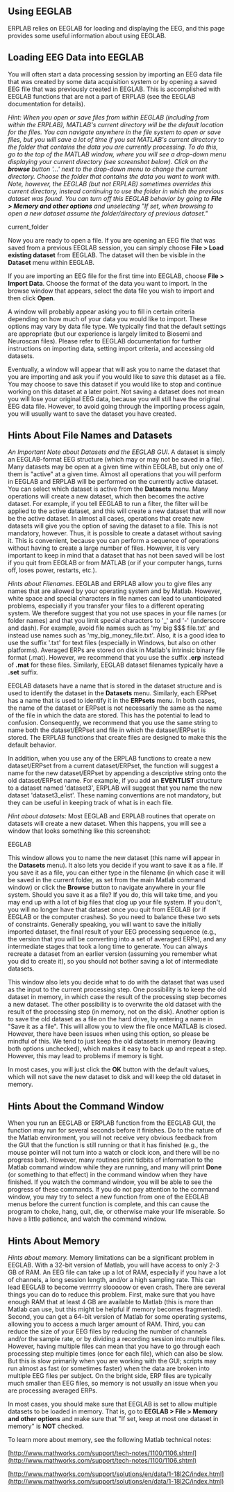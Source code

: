 ## Using EEGLAB
ERPLAB relies on EEGLAB for loading and displaying the EEG, and this page provides some useful information about using EEGLAB.

## Loading EEG Data into EEGLAB
You will often start a data processing session by importing an EEG data file that was created by some data acquisition system or by opening a saved EEG file that was previously created in EEGLAB. This is accomplished with EEGLAB functions that are not a part of ERPLAB (see the EEGLAB documentation for details). 

_Hint: When you open or save files from within EEGLAB (including from within the ERPLAB), MATLAB's current directory will be the default location for the files.  You can navigate anywhere in the file system to open or save files, but you will save a lot of time if you set MATLAB's current directory to the folder that contains the data you are currently processing.  To do this, go to the top of the MATLAB window, where you will see a drop-down menu displaying your current directory (see screenshot below).  Click on the **browse** button '…' next to the drop-down menu to change the current directory. Choose the folder that contains the data you want to work with.  Note, however, the EEGLAB (but not ERPLAB) sometimes overrides this current directory, instead continuing to use the folder in which the previous dataset was found.  You can turn off this EEGLAB behavior by going to **File > Memory and other options** and unselecting "If set, when browsing to open a new dataset assume the folder/directory of previous dataset."_

current_folder

Now you are ready to open a file.  If you are opening an EEG file that was saved from a previous EEGLAB session, you can simply choose **File > Load existing dataset** from EEGLAB. The dataset will then be visible in the **Dataset** menu within EEGLAB.

If you are importing an EEG file for the first time into EEGLAB, choose **File > Import Data**.  Choose the format of the data you want to import.  In the browse window that appears, select the data file you wish to import and then click **Open**.

A window will probably appear asking you to fill in certain criteria depending on how much of your data you would like to import. These options may vary by data file type. We typically find that the default settings are appropriate (but our experience is largely limited to Biosemi and Neuroscan files). Please refer to EEGLAB documentation for further instructions on importing data, setting import criteria, and accessing old datasets.

Eventually, a window will appear that will ask you to name the dataset that you are importing and ask you if you would like to save this dataset as a file. You may choose to save this dataset if you would like to stop and continue working on this dataset at a later point. Not saving a dataset does not mean you will lose your original EEG data, because you will still have the original EEG data file. However, to avoid going through the importing process again, you will usually want to save the dataset you have created.

## Hints About File Names and Datasets
_An Important Note about Datasets and the EEGLAB GUI_. A dataset is simply an EEGLAB-format EEG structure (which may or may not be saved in a file).  Many datasets may be open at a given time within EEGLAB, but only one of them is "active" at a given time.  Almost all operations that you will perform in EEGLAB and ERPLAB will be performed on the currently active dataset.  You can select which dataset is active from the **Datasets** menu.  Many operations will create a new dataset, which then becomes the active dataset.  For example, if you tell EEGLAB to run a filter, the filter will be applied to the active dataset, and this will create a new dataset that will now be the active dataset.  In almost all cases, operations that create new datasets will give you the option of saving the dataset to a file.  This is not mandatory, however.  Thus, it is possible to create a dataset without saving it.  This is convenient, because you can perform a sequence of operations without having to create a large number of files.  However, it is very important to keep in mind that a dataset that has not been saved will be lost if you quit from EEGLAB or from MATLAB (or if your computer hangs, turns off, loses power, restarts, etc.). 

_Hints about Filenames_.  EEGLAB and ERPLAB allow you to give files any names that are allowed by your operating system and by Matlab.  However, white space and special characters in file names can lead to unanticipated problems, especially if you transfer your files to a different operating system.  We therefore suggest that you not use spaces in your file names (or folder names) and that you limit special characters to '_' and '-' (underscore and dash).  For example, avoid file names such as 'my big $$$ file.txt' and instead use names such as 'my_big_money_file.txt'.  Also, it is a good idea to use the suffix '.txt' for text files (especially in Windows, but also on other platforms).  Averaged ERPs are stored on disk in Matlab's intrinsic binary file format (.mat).  However, we recommend that you use the suffix **.erp** instead of **.mat** for these files.  Similarly, EEGLAB dataset filenames typically have a **.set** suffix.

EEGLAB datasets have a name that is stored in the dataset structure and is used to identify the dataset in the **Datasets** menu. Similarly, each ERPset has a name that is used to identify it in the **ERPsets** menu.  In both cases, the name of the dataset or ERPset is not necessarily the same as the name of the file in which the data are stored.  This has the potential to lead to confusion.  Consequently, we recommend that you use the same string to name both the dataset/ERPset and file in which the dataset/ERPset is stored.  The ERPLAB functions that create files are designed to make this the default behavior.

In addition, when you use any of the ERPLAB functions to create a new dataset/ERPset from a current dataset/ERPset, the function will suggest a name for the new dataset/ERPset by appending a descriptive string onto the old dataset/ERPset name.  For example, if you add an **EVENTLIST** structure to a dataset named 'dataset3', ERPLAB will suggest that you name the new dataset 'dataset3_elist'.  These naming conventions are not mandatory, but they can be useful in keeping track of what is in each file.

_Hint about datasets:_  Most EEGLAB and ERPLAB routines that operate on datasets will create a new dataset.  When this happens, you will see a window that looks something like this screenshot:

EEGLAB

This window allows you to name the new dataset (this name will appear in the **Datasets** menu).  It also lets you decide if you want to save it as a file.  If you save it as a file, you can either type in the filename (in which case it will be saved in the current folder, as set from the main Matlab command window) or click the **Browse** button to navigate anywhere in your file system.  Should you save it as a file?  If you do, this will take time, and you may end up with a lot of big files that clog up your file system.  If you don't, you will no longer have that dataset once you quit from EEGLAB (or if EEGLAB or the computer crashes).  So you need to balance these two sets of constraints.  Generally speaking, you will want to save the initially imported dataset, the final result of your EEG processing sequence (e.g., the version that you will be converting into a set of averaged ERPs), and any intermediate stages that took a long time to generate.  You can always recreate a dataset from an earlier version (assuming you remember what you did to create it), so you should not bother saving a lot of intermediate datasets.

This window also lets you decide what to do with the dataset that was used as the input to the current processing step.  One possibility is to keep the old dataset in memory, in which case the result of the processing step becomes a new dataset.  The other possibility is to overwrite the old dataset with the result of the processing step (in memory, not on the disk).  Another option is to save the old dataset as a file on the hard drive, by entering a name in "Save it as a file". This will allow you to view the file once MATLAB is closed. However, there have been issues when using this option, so please be mindful of this. We tend to just keep the old datasets in memory (leaving both options unchecked), which makes it easy to back up and repeat a step.  However, this may lead to problems if memory is tight.

In most cases, you will just click the **OK** button with the default values, which will not save the new dataset to disk and will keep the old dataset in memory.

## Hints About  the Command Window
When you run an EEGLAB or ERPLAB function from the EEGLAB GUI, the function may run for several seconds before it finishes.  Do to the nature of the Matlab environment, you will not receive very obvious feedback from the GUI that the function is still running or that it has finished (e.g., the mouse pointer will not turn into a watch or clock icon, and there will be no progress bar).  However, many routines print tidbits of information to the Matlab command window while they are running, and many will print **Done** (or something to that effect) in the command window when they have finished.  If you watch the command window, you will be able to see the progress of these commands.  If you do not pay attention to the command window, you may try to select a new function from one of the EEGLAB menus before the current function is complete, and this can cause the program to choke, hang, quit, die, or otherwise make your life miserable.  So have a little patience, and watch the command window.

## Hints About Memory
_Hints about memory._ Memory limitations can be a significant problem in EEGLAB.  With a 32-bit version of Matlab, you will have access to only 2-3 GB of RAM.  An EEG file can take up a lot of RAM, especially if you have a lot of channels, a long session length, and/or a high sampling rate.  This can lead EEGLAB to become verrrrry slooooow or even crash.  There are several things you can do to reduce this problem.  First, make sure that you have enough RAM that at least 4 GB are available to Matlab (this is more than Matlab can use, but this might be helpful if memory becomes fragmented).  Second, you can get a 64-bit version of Matlab for some operating systems, allowing you to access a much larger amount of RAM.  Third, you can reduce the size of your EEG files by reducing the number of channels and/or the sample rate, or by dividing a recording session into multiple files.  However, having multiple files can mean that you have to go through each processing step multiple times (once for each file), which can also be slow.  But this is slow primarily when you are working with the GUI; scripts may run almost as fast (or sometimes faster) when the data are broken into multiple EEG files per subject.  On the bright side, ERP files are typically much smaller than EEG files, so memory is not usually an issue when you are processing averaged ERPs.

In most cases, you should make sure that EEGLAB is set to allow multiple datasets to be loaded in memory.  That is, go to **EEGLAB > File > Memory and other options** and make sure that "If set, keep at most one dataset in memory" is **NOT** checked.

To learn more about memory, see the following Matlab technical notes:

[http://www.mathworks.com/support/tech-notes/1100/1106.shtml](http://www.mathworks.com/support/tech-notes/1100/1106.shtml)

[http://www.mathworks.com/support/solutions/en/data/1-18I2C/index.html](http://www.mathworks.com/support/solutions/en/data/1-18I2C/index.html)